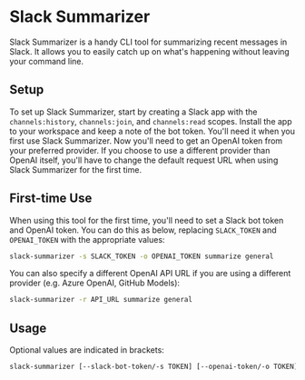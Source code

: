 # Slack Summarizer

Slack Summarizer is a handy CLI tool for summarizing recent messages in Slack. It allows you to easily catch up on what's happening without leaving your command line.

## Setup

To set up Slack Summarizer, start by creating a Slack app with the `channels:history`, `channels:join`, and `channels:read` scopes. Install the app to your workspace and keep a note of the bot token. You'll need it when you first use Slack Summarizer. Now you'll need to get an OpenAI token from your preferred provider. If you choose to use a different provider than OpenAI itself, you'll have to change the default request URL when using Slack Summarizer for the first time.

## First-time Use

When using this tool for the first time, you'll need to set a Slack bot token and OpenAI token. You can do this as below, replacing `SLACK_TOKEN` and `OPENAI_TOKEN` with the appropriate values:

```bash
slack-summarizer -s SLACK_TOKEN -o OPENAI_TOKEN summarize general
```

You can also specify a different OpenAI API URL if you are using a different provider (e.g. Azure OpenAI, GitHub Models):

```bash
slack-summarizer -r API_URL summarize general
```

## Usage

Optional values are indicated in brackets:

```bash
slack-summarizer [--slack-bot-token/-s TOKEN] [--openai-token/-o TOKEN] [--request-url/-r URL] summarize CHANNEL
```